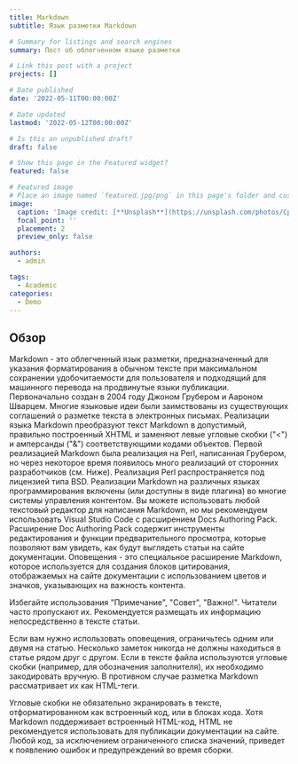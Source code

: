 ```yaml
---
title: Markdown
subtitle: Язык разметки Markdown

# Summary for listings and search engines
summary: Пост об облегченном языке разметки

# Link this post with a project
projects: []

# Date published
date: '2022-05-11T00:00:00Z'

# Date updated
lastmod: '2022-05-12T00:00:00Z'

# Is this an unpublished draft?
draft: false

# Show this page in the Featured widget?
featured: false

# Featured image
# Place an image named `featured.jpg/png` in this page's folder and customize its options here.
image:
  caption: 'Image credit: [**Unsplash**](https://unsplash.com/photos/CpkOjOcXdUY)'
  focal_point: ''
  placement: 2
  preview_only: false

authors:
  - admin

tags:
  - Academic 
categories:
  - Demo
---
```


## Обзор

Markdown - это облегченный язык разметки, предназначенный для указания форматирования в обычном тексте при максимальном сохранении удобочитаемости для пользователя и подходящий для машинного перевода на продвинутые языки публикации. Первоначально создан в 2004 году Джоном Грубером и Аароном Шварцем. Многие языковые идеи были заимствованы из существующих соглашений о разметке текста в электронных письмах.
Реализации языка Markdown преобразуют текст Markdown в допустимый, правильно построенный XHTML и заменяют левые угловые скобки ("<") и амперсанды ("&") соответствующими кодами объектов. Первой реализацией Markdown была реализация на Perl, написанная Грубером, но через некоторое время появилось много реализаций от сторонних разработчиков (см. Ниже). Реализация Perl распространяется под лицензией типа BSD. Реализации Markdown на различных языках программирования включены (или доступны в виде плагина) во многие системы управления контентом.
Вы можете использовать любой текстовый редактор для написания Markdown, но мы рекомендуем использовать Visual Studio Code с расширением Docs Authoring Pack. Расширение Doc Authoring Pack содержит инструменты редактирования и функции предварительного просмотра, которые позволяют вам увидеть, как будут выглядеть статьи на сайте документации.
Оповещения - это специальное расширение Markdown, которое используется для создания блоков цитирования, отображаемых на сайте документации с использованием цветов и значков, указывающих на важность контента.

Избегайте использования "Примечание", "Совет", "Важно!". Читатели часто пропускают их. Рекомендуется размещать их информацию непосредственно в тексте статьи.

Если вам нужно использовать оповещения, ограничьтесь одним или двумя на статью. Несколько заметок никогда не должны находиться в статье рядом друг с другом.
Если в тексте файла используются угловые скобки (например, для обозначения заполнителя), их необходимо закодировать вручную. В противном случае разметка Markdown рассматривает их как HTML-теги.

Угловые скобки не обязательно экранировать в тексте, отформатированном как встроенный код, или в блоках кода.
Хотя Markdown поддерживает встроенный HTML-код, HTML не рекомендуется использовать для публикации документации на сайте. Любой код, за исключением ограниченного списка значений, приведет к появлению ошибок и предупреждений во время сборки.
